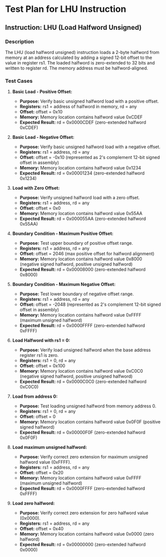 # Test Plan for LHU Instruction

## Instruction: LHU (Load Halfword Unsigned)

### Description
The LHU (load halfword unsigned) instruction loads a 2-byte halfword from memory at an address calculated by adding a signed 12-bit offset to the value in register rs1. The loaded halfword is zero-extended to 32 bits and written to register rd. The memory address must be halfword-aligned.

### Test Cases

1.  **Basic Load - Positive Offset:**
    -   **Purpose:** Verify basic unsigned halfword load with a positive offset.
    -   **Registers:** rs1 = address of halfword in memory, rd = any
    -   **Offset:** offset = 0x10
    -   **Memory:** Memory location contains halfword value 0xCDEF
    -   **Expected Result:** rd = 0x0000CDEF (zero-extended halfword 0xCDEF)

2.  **Basic Load - Negative Offset:**
    -   **Purpose:** Verify basic unsigned halfword load with a negative offset.
    -   **Registers:** rs1 = address, rd = any
    -   **Offset:** offset = -0x10 (represented as 2's complement 12-bit signed offset in assembly)
    -   **Memory:** Memory location contains halfword value 0x1234
    -   **Expected Result:** rd = 0x00001234 (zero-extended halfword 0x1234)

3.  **Load with Zero Offset:**
    -   **Purpose:** Verify unsigned halfword load with a zero offset.
    -   **Registers:** rs1 = address, rd = any
    -   **Offset:** offset = 0x0
    -   **Memory:** Memory location contains halfword value 0x55AA
    -   **Expected Result:** rd = 0x000055AA (zero-extended halfword 0x55AA)

4.  **Boundary Condition - Maximum Positive Offset:**
    -   **Purpose:** Test upper boundary of positive offset range.
    -   **Registers:** rs1 = address, rd = any
    -   **Offset:** offset = 2046 (max positive offset for halfword alignment)
    -   **Memory:** Memory location contains halfword value 0x8000 (negative signed halfword, positive unsigned halfword)
    -   **Expected Result:** rd = 0x00008000 (zero-extended halfword 0x8000)

5.  **Boundary Condition - Maximum Negative Offset:**
    -   **Purpose:** Test lower boundary of negative offset range.
    -   **Registers:** rs1 = address, rd = any
    -   **Offset:** offset = -2048 (represented as 2's complement 12-bit signed offset in assembly)
    -   **Memory:** Memory location contains halfword value 0xFFFF (maximum unsigned halfword)
    -   **Expected Result:** rd = 0x0000FFFF (zero-extended halfword 0xFFFF)

6.  **Load Halfword with rs1 = 0:**
    -   **Purpose:** Verify load unsigned halfword when the base address register rs1 is zero.
    -   **Registers:** rs1 = 0, rd = any
    -   **Offset:** offset = 0x100
    -   **Memory:** Memory location contains halfword value 0xC0C0 (negative signed halfword, positive unsigned halfword)
    -   **Expected Result:** rd = 0x0000C0C0 (zero-extended halfword 0xC0C0)

7.  **Load from address 0:**
    -   **Purpose:** Test loading unsigned halfword from memory address 0.
    -   **Registers:** rs1 = 0, rd = any
    -   **Offset:** offset = 0
    -   **Memory:** Memory location contains halfword value 0x0F0F (positive signed halfword)
    -   **Expected Result:** rd = 0x00000F0F (zero-extended halfword 0x0F0F)

8.  **Load maximum unsigned halfword:**
    -   **Purpose:** Verify correct zero extension for maximum unsigned halfword value (0xFFFF).
    -   **Registers:** rs1 = address, rd = any
    -   **Offset:** offset = 0x20
    -   **Memory:** Memory location contains halfword value 0xFFFF (maximum unsigned halfword)
    -   **Expected Result:** rd = 0x0000FFFF (zero-extended halfword 0xFFFF)

9.  **Load zero halfword:**
    -   **Purpose:** Verify correct zero extension for zero halfword value (0x0000).
    -   **Registers:** rs1 = address, rd = any
    -   **Offset:** offset = 0x40
    -   **Memory:** Memory location contains halfword value 0x0000 (zero halfword)
    -   **Expected Result:** rd = 0x00000000 (zero-extended halfword 0x0000)

